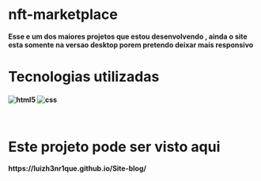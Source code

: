 # nft-marketplace

<b>Esse e um dos maiores projetos que estou desenvolvendo , ainda o site esta somente na versao desktop porem pretendo deixar mais responsivo <b>
<br>

<h1>Tecnologias utilizadas</h1>

<img align="center" alt="html5" src="https://img.shields.io/badge/HTML5-E34F26?style=for-the-badge&logo=html5&logoColor=white"> <img align="center" alt="css" src="https://img.shields.io/badge/CSS3-1572B6?style=for-the-badge&logo=css3&logoColor=white"/>
 
<br>

<h1>Este projeto pode ser visto aqui</h1>
https://luizh3nr1que.github.io/Site-blog/
